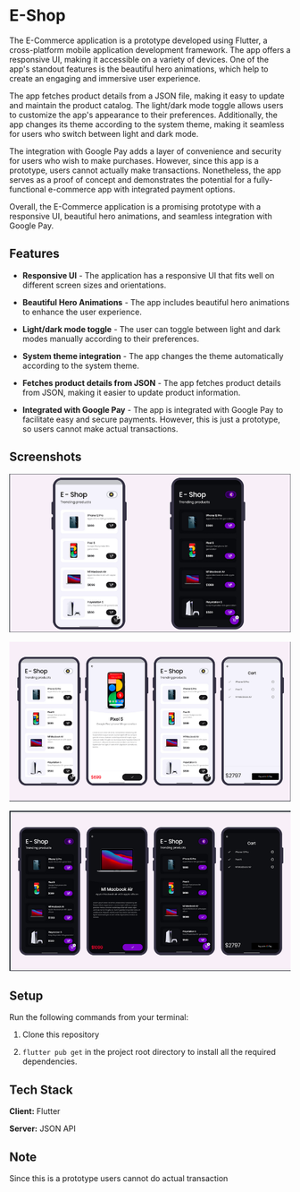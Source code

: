 # E-Shop

The E-Commerce application is a prototype developed using Flutter, a cross-platform mobile application development framework. The app offers a responsive UI, making it accessible on a variety of devices. One of the app's standout features is the beautiful hero animations, which help to create an engaging and immersive user experience.

The app fetches product details from a JSON file, making it easy to update and maintain the product catalog. The light/dark mode toggle allows users to customize the app's appearance to their preferences. Additionally, the app changes its theme according to the system theme, making it seamless for users who switch between light and dark mode.

The integration with Google Pay adds a layer of convenience and security for users who wish to make purchases. However, since this app is a prototype, users cannot actually make transactions. Nonetheless, the app serves as a proof of concept and demonstrates the potential for a fully-functional e-commerce app with integrated payment options.

Overall, the E-Commerce application is a promising prototype with a responsive UI, beautiful hero animations, and seamless integration with Google Pay.

## Features

-   **Responsive UI** - The application has a responsive UI that fits well on different screen sizes and orientations.

-   **Beautiful Hero Animations** - The app includes beautiful hero animations to enhance the user experience.

-   **Light/dark mode toggle** - The user can toggle between light and dark modes manually according to their preferences.

-   **System theme integration** - The app changes the theme automatically according to the system theme.

-   **Fetches product details from JSON** - The app fetches product details from JSON, making it easier to update product information.

-   **Integrated with Google Pay** - The app is integrated with Google Pay to facilitate easy and secure payments. However, this is just a prototype, so users cannot make actual transactions.

## Screenshots

![App Screenshot](/screenshots/1.png)

![App Screenshot](/screenshots/2.png)

![App Screenshot](/screenshots/3.png)

## Setup

Run the following commands from your terminal:

1. Clone this repository

2. `flutter pub get` in the project root directory to install all the required dependencies.

## Tech Stack

**Client:** Flutter

**Server:** JSON API

## Note

Since this is a prototype users cannot do actual transaction
